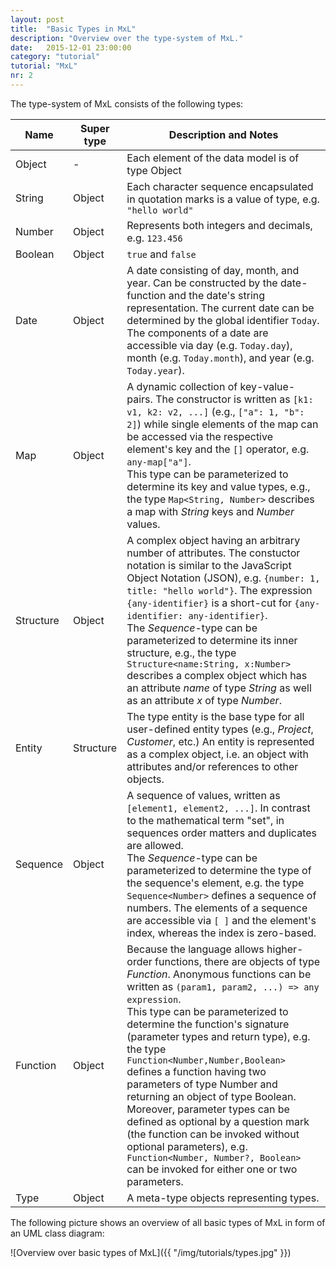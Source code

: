 ```yaml
---
layout: post
title:  "Basic Types in MxL"
description: "Overview over the type-system of MxL."
date:   2015-12-01 23:00:00
category: "tutorial"
tutorial: "MxL"
nr: 2
---
```


The type-system of MxL consists of the following types:

| Name          | Super type    | Description and Notes       |
| ------------- | ------------- | --------------------------- |
| Object      | -           | Each element of the data model is of type Object |
| String      | Object      | Each character sequence encapsulated in quotation marks is a value of type, e.g. `"hello world"` |
| Number      | Object      | Represents both integers and decimals, e.g. `123.456` |
| Boolean     | Object      | `true` and `false` |
| Date        | Object      | A date consisting of day, month, and year. Can be constructed by the date-function and the date's string representation. The current date can be determined by the global identifier `Today`. The components of a date are accessible via day (e.g. `Today.day`), month (e.g. `Today.month`), and year (e.g. `Today.year`). |
| Map         | Object      | A dynamic collection of key-value-pairs. The constructor is written as `[k1: v1, k2: v2, ...]` (e.g., `["a": 1, "b": 2]`) while single elements of the map can be accessed via the respective element's key and the `[]` operator, e.g. `any-map["a"]`.<br/>This type can be parameterized to determine its key and value types, e.g., the type `Map<String, Number>` describes a map with *String* keys and *Number* values. |
| Structure   | Object      | A complex object having an arbitrary number of attributes. The constuctor notation is similar to the JavaScript Object Notation (JSON), e.g. `{number: 1, title: "hello world"}`. The expression `{any-identifier}` is a short-cut for `{any-identifier: any-identifier}`.<br/>The *Sequence*-type can be parameterized to determine its inner structure, e.g., the type `Structure<name:String, x:Number>` describes a complex object which has an attribute *name* of type *String* as well as an attribute *x* of type *Number*. |
| Entity      | Structure   | The type entity is the base type for all user-defined entity types (e.g., *Project*, *Customer*, etc.) An entity is represented as a complex object, i.e. an object with attributes and/or references to other objects. |
| Sequence    | Object      | A sequence of values, written as `[element1, element2, ...]`. In contrast to the mathematical term "set", in sequences order matters and duplicates are allowed.<br/>The *Sequence*-type can be parameterized to determine the type of the sequence's element, e.g. the type `Sequence<Number>` defines a sequence of numbers. The elements of a sequence are accessible via `[ ]` and the element's index, whereas the index is zero-based. |
| Function    | Object      | Because the language allows higher-order functions, there are objects of type *Function*. Anonymous functions can be written as `(param1, param2, ...) => any expression`.<br/>This type can be parameterized to determine the function's signature (parameter types and return type), e.g. the type `Function<Number,Number,Boolean>` defines a function having two parameters of type Number and returning an object of type Boolean. Moreover, parameter types can be defined as optional by a question mark (the function can be invoked without optional parameters), e.g. `Function<Number, Number?, Boolean>` can be invoked for either one or two parameters. |
| Type        | Object      | A meta-type objects representing types. |



The following picture shows an overview of all basic types of MxL in form of an UML class diagram:

![Overview over basic types of MxL]({{ "/img/tutorials/types.jpg" }})